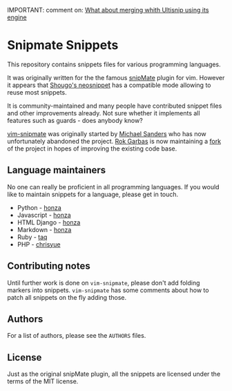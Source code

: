 IMPORTANT: comment on: [What about merging whith Ultisnip using its engine](https://github.com/garbas/vim-snipmate/issues/114)

Snipmate Snippets
=================

This repository contains snippets files for various programming languages.

It was originally written for the the famous [snipMate][1] plugin for vim.
However it appears that [Shougo's neosnippet][5] has a compatible mode allowing
to reuse most snippets.

It is community-maintained and many people have contributed snippet files and other
improvements already. Not sure whether it implements all features such as
guards - does anybody know?

[vim-snipmate][1] was originally started by [Michael Sanders][2] who has now
unfortunately abandoned the project. [Rok Garbas][3] is now maintaining a
[fork][4] of the project in hopes of improving the existing code base.


Language maintainers
--------------------

No one can really be proficient in all programming languages. If you would like
to maintain snippets for a language, please get in touch.

* Python - [honza](http://github.com/honza)
* Javascript - [honza](http://github.com/honza)
* HTML Django - [honza](http://github.com/honza)
* Markdown - [honza](http://github.com/honza)
* Ruby - [taq](http://github.com/taq)
* PHP - [chrisyue](http://github.com/chrisyue)

Contributing notes
------------------

Until further work is done on `vim-snipmate`, please don't add folding markers
into snippets. `vim-snipmate` has some comments about how to patch all snippets
on the fly adding those.

Authors
-------

For a list of authors, please see the `AUTHORS` files.

License
-------

Just as the original snipMate plugin, all the snippets are licensed under the
terms of the MIT license.


[1]: http://github.com/garbas/vim-snipmate
[2]: http://github.com/msanders
[3]: http://github.com/garbas
[4]: http://github.com/garbas/vim-snipmate
[5]: https://github.com/Shougo/neosnippet
